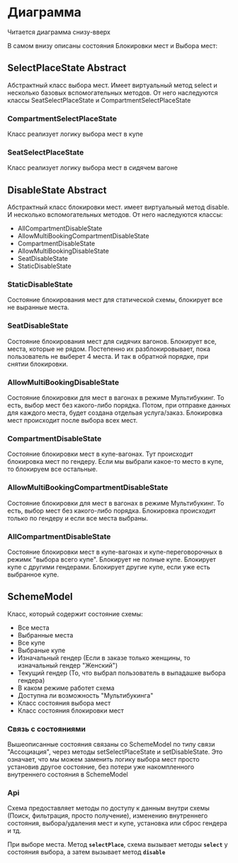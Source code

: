 # Диаграмма


Читается диаграмма снизу-вверх

В самом внизу описаны состояния Блокировки мест и Выбора мест:


## SelectPlaceState Abstract

Абстрактный класс выбора мест. Имеет виртуальный метод select и несколько базовых вспомогательных методов.
От него наследуются классы SeatSelectPlaceState и CompartmentSelectPlaceState

### CompartmentSelectPlaceState

Класс реализует логику выбора мест в купе

### SeatSelectPlaceState

Класс реализует логику выбора мест в сидячем вагоне

## DisableState Abstract

Абстрактный класс блокировки мест. имеет виртуальный метод disable. И несколько вспомогательных методов.
От него наследуются классы: 
- AllCompartmentDisableState
- AllowMultiBookingCompartmentDisableState
- CompartmentDisableState
- AllowMultiBookingDisableState
- SeatDisableState
- StaticDisableState

### StaticDisableState

Состояние блокирования мест для статической схемы, блокирует все не выранные места.

### SeatDisableState 

Состояние блокирования мест для сидячих вагонов. Блокирует все, места, которые не рядом.
Постепенно их разблокировывает, пока пользователь не выберет 4 места. И так в обратной порядке, при снятии блокировки.

### AllowMultiBookingDisableState 

Состояние блокировки для мест в вагонах в режиме Мультибукинг. То есть, выбор мест без какого-либо порядка. Потом, при отправке данных для каждого места, будет создана отдельая услуга/заказ. Блокировка мест происходит после выбора всех мест.

### CompartmentDisableState 

Состояние блокировки мест в купе-вагонах. Тут происходит блокировка мест по гендеру. Если мы выбрали какое-то место в купе, то блокируем все остальные.

### AllowMultiBookingCompartmentDisableState

Состояние блокировки для мест в вагонах в режиме Мультибукинг. То есть, выбор мест без какого-либо порядка. Блокировка происходит только по гендеру и если все места выбраны.

### AllCompartmentDisableState

Состояние блокировки мест в купе-вагонах и купе-переговорочных в режимк "выбора всего купе". Блокирует не полные купе. Блокирует купе с другими гендерами. Блокирует другие купе, если уже есть выбранное купе.

## SchemeModel

Класс, который содержит состояние схемы:

- Все места
- Выбранные места
- Все купе
- Выбраные купе
- Изначальный гендер (Если в заказе только женщины, то изначальный гендер "Женский")
- Текущий гендер (То, что выбрал пользователь в выпадашке выбора гендера)
- В каком режиме работет схема
- Доступна ли возможность "Мультибукинга"
- Класс состояния выбора мест
- Класс состояния блокировки мест

### Связь с состояниями

Вышеописанные состояния связаны со SchemeModel по типу связи "Ассоциация", через методы setSelectPlaceState и setDisableState.
Это означает, что мы можем заменить логику выбора мест просто установив другое состояние, без потери уже накомпленного внутреннего состояния в SchemeModel

### Api 

Схема предоставляет методы по доступу к данным внутри схемы (Поиск, фильтрация, просто получение), изменению внутреннего состояния, выбора/удаления мест и купе, установка или сброс гендера и тд. 

При выборе места. Метод **`selectPlace`**, схема вызывает методы **`select`** у состояния выбора, а затем вызывает метод **`disable`**


